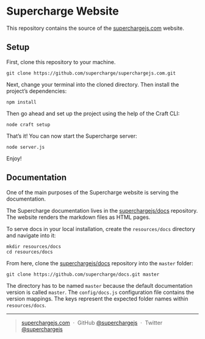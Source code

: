 # Supercharge Website
This repository contains the source of the [superchargejs.com](https://superchargejs.com) website.


## Setup
First, clone this repository to your machine.

```
git clone https://github.com/supercharge/superchargejs.com.git
```

Next, change your terminal into the cloned directory. Then install the project’s dependencies:

```
npm install
```

Then go ahead and set up the project using the help of the Craft CLI:

```
node craft setup
```

That’s it! You can now start the Supercharge server:

```
node server.js
```

Enjoy!


## Documentation
One of the main purposes of the Supercharge website is serving the documentation.

The Supercharge documentation lives in the [superchargejs/docs](https://github.com/supercharge/docs) repository. The website renders the markdown files as HTML pages.

To serve docs in your local installation, create the `resources/docs` directory and navigate into it:

```
mkdir resources/docs
cd resources/docs
```

From here, clone the [superchargejs/docs](https://github.com/supercharge/docs) repository into the `master` folder:

```
git clone https://github.com/supercharge/docs.git master
```

The directory has to be named `master` because the default documentation version is called `master`. The `config/docs.js`  configuration file contains the version mappings. The keys represent the expected folder names within `resources/docs`.


---

> [superchargejs.com](https://superchargejs.com) &nbsp;&middot;&nbsp;
> GitHub [@superchargejs](https://github.com/supercharge/) &nbsp;&middot;&nbsp;
> Twitter [@superchargejs](https://twitter.com/superchargejs)
